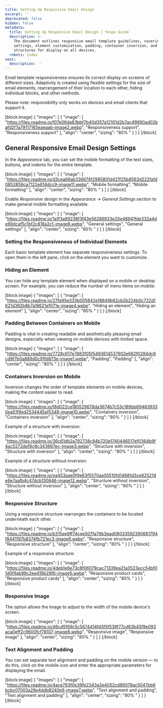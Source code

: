 ```yaml
---
title: Setting Up Responsive Email Design
excerpt: ''
deprecated: false
hidden: false
metadata:
  title: Setting Up Responsive Email Design | Yespo Guide
  description: >-
    The document outlines responsive email template guidelines, covering mobile
    settings, element customization, padding, container inversion, and
    structures for display on all devices.
  robots: index
next:
  description: ''
---
```

Email template responsiveness ensures its correct display on screens of different sizes. Adaptivity is created using flexible settings for the size of email elements, rearrangement of their location to each other, hiding individual blocks, and other methods.

Please note: responsibility only works on devices and email clients that support it.

[block:image]
{
  "images": [
    {
      "image": [
        "https://files.readme.io/f07e06da83bbf7b40d357a12101d2b7ac49990ad02bafd2f7a79117165eaeaab-image2.webp",
        "Responsiveness support",
        "Responsiveness support"
      ],
      "align": "center",
      "sizing": "80% "
    }
  ]
}
[/block]


## General Responsive Email Design Settings

In the _Appearance_ tab, you can set the mobile formatting of the text sizes, buttons, and indents for the entire template.

[block:image]
{
  "images": [
    {
      "image": [
        "https://files.readme.io/d3cea66ab336674f2985801d421f25b8563d222fafd0852859ca7122e814dcc9-image11.webp",
        "Mobile formatting",
        "Mobile formatting"
      ],
      "align": "center",
      "sizing": "80% "
    }
  ]
}
[/block]


Enable _Responsive design_ in the _Appearance → General Settings_ section to make general mobile formatting available.

[block:image]
{
  "images": [
    {
      "image": [
        "https://files.readme.io/1a1f3a99238f3f43e56286933e20e48941fde332a4de69dcaf5c1bf2c818a2c1-image6.webp",
        "General settings",
        "General settings"
      ],
      "align": "center",
      "sizing": "80% "
    }
  ]
}
[/block]


### Setting the Responsiveness of Individual Elements

Each basic template element has separate responsiveness settings. To open them in the left pane, click on the element you want to customize.

### Hiding an Element

You can hide any template element when displayed on a mobile or desktop screen. For example, you can reduce the number of menu items on mobile:

[block:image]
{
  "images": [
    {
      "image": [
        "https://files.readme.io/27fa95e333b005842e18849b62cb2b224b0c722d1621d362b8b7a18621ef071e-image4.webp",
        "Hiding an element",
        "Hiding an element"
      ],
      "align": "center",
      "sizing": "80% "
    }
  ]
}
[/block]


### Padding Between Containers on Mobile

Padding is vital in creating readable and aesthetically pleasing email designs, especially when viewing on mobile devices with limited space.

[block:image]
{
  "images": [
    {
      "image": [
        "https://files.readme.io/7728c617e7883f05f5493614537902e662f0284dc6cd9f7b0a889d0c91fd873e-image1.webp",
        "Padding",
        "Padding"
      ],
      "align": "center",
      "sizing": "80% "
    }
  ]
}
[/block]


### Containers Inversion on Mobile

Inversion changes the order of template elements on mobile devices, making the content easier to read.

[block:image]
{
  "images": [
    {
      "image": [
        "https://files.readme.io/f8d022ce180529678da3674b7c53c189bb694839330ea51f9ed2534445af5348-image10.webp",
        "Containers inversion",
        "Containers inversion"
      ],
      "align": "center",
      "sizing": "80% "
    }
  ]
}
[/block]


Example of a structure with inversion:

[block:image]
{
  "images": [
    {
      "image": [
        "https://files.readme.io/36c61db2a792738c84b720e1740446517ef0364b9f4ac5272def8c8c343667ec-image3.webp",
        "Structure with inversion",
        "Structure with inversion"
      ],
      "align": "center",
      "sizing": "80% "
    }
  ]
}
[/block]


Example of a structure without inversion:

[block:image]
{
  "images": [
    {
      "image": [
        "https://files.readme.io/ea453aae0f9e63f5570aa05510fd14681d3ce625214e6e7aafb4c47dcb130646-image12.webp",
        "Structure without inversion",
        "Structure without inversion"
      ],
      "align": "center",
      "sizing": "80% "
    }
  ]
}
[/block]


### Responsive Structure

Using a responsive structure rearranges the containers to be located underneath each other.

[block:image]
{
  "images": [
    {
      "image": [
        "https://files.readme.io/b315ee9ff74cee507fa79b3ead08033592390661794f8441197b8374fb721ec3-image9.webp",
        "Responsive structure",
        "Responsive structure"
      ],
      "align": "center",
      "sizing": "80% "
    }
  ]
}
[/block]


Example of a responsive structure:

[block:image]
{
  "images": [
    {
      "image": [
        "https://files.readme.io/4deb1e6e73c8f06079cac71339ea21a3523ecc54bf01d0f9ab99c2ee419b28f6-image5.webp",
        "Responsive product cards",
        "Responsive product cards"
      ],
      "align": "center",
      "sizing": "80% "
    }
  ]
}
[/block]


### Responsive Image

The option allows the image to adjust to the width of the mobile device's screen.

[block:image]
{
  "images": [
    {
      "image": [
        "https://files.readme.io/46cd5f69c5c5674414fd3f5f539f77cd63b45f9e093aca0eff2c9600fcf78107-image8.webp",
        "Responsive image",
        "Responsive image"
      ],
      "align": "center",
      "sizing": "80% "
    }
  ]
}
[/block]


### Text Alignment and Padding

You can set separate text alignment and padding on the mobile version — to do this, click on the mobile icon and enter the appropriate parameters for displaying the email.

[block:image]
{
  "images": [
    {
      "image": [
        "https://files.readme.io/4ace793f0e39fe2343a3e4052cd86078ac5047bb6bcbc07003a29e4ddb8240e9-image7.webp",
        "Text alignment and padding",
        "Text alignment and padding"
      ],
      "align": "center",
      "sizing": "80% "
    }
  ]
}
[/block]